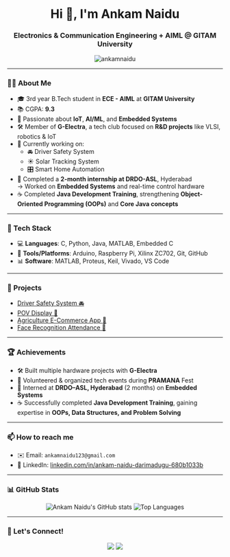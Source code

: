 <h1 align="center">Hi 👋, I'm Ankam Naidu</h1>
<h3 align="center">Electronics & Communication Engineering + AIML @ GITAM University</h3>

<p align="center">
  <img src="https://komarev.com/ghpvc/?username=ankamnaidu&label=Profile%20views&color=0e75b6&style=flat" alt="ankamnaidu" />
</p>

---

### 🧑‍🎓 About Me
- 🎓 3rd year B.Tech student in **ECE - AIML** at **GITAM University**
- 📚 CGPA: **9.3**
- 🤖 Passionate about **IoT**, **AI/ML**, and **Embedded Systems**
- 🛠️ Member of **G-Electra**, a tech club focused on **R&D projects** like VLSI, robotics & IoT
- 🌱 Currently working on:
  - 🚘 Driver Safety System  
  - ☀️ Solar Tracking System  
  - 🎛️ Smart Home Automation
- 🧪 Completed a **2-month internship at DRDO-ASL**, Hyderabad  
  → Worked on **Embedded Systems** and real-time control hardware
- ☕ Completed **Java Development Training**, strengthening **Object-Oriented Programming (OOPs)** and **Core Java concepts**

---

### 🧰 Tech Stack
- 💻 **Languages**: C, Python, Java, MATLAB, Embedded C  
- 🔌 **Tools/Platforms**: Arduino, Raspberry Pi, Xilinx ZC702, Git, GitHub  
- 📊 **Software**: MATLAB, Proteus, Keil, Vivado, VS Code

---

### 🚀 Projects
- [Driver Safety System 🚘](#)  
- [POV Display 🎇](#)  
- [Agriculture E-Commerce App 🌾](#)  
- [Face Recognition Attendance 📸](#)

---

### 🏆 Achievements
- 🛠️ Built multiple hardware projects with **G-Electra**
- 📣 Volunteered & organized tech events during **PRAMANA** Fest
- 🧪 Interned at **DRDO–ASL, Hyderabad** (2 months) on **Embedded Systems**
- ☕ Successfully completed **Java Development Training**, gaining expertise in **OOPs, Data Structures, and Problem Solving**

---

### 📫 How to reach me
- ✉️ Email: `ankamnaidu123@gmail.com`
- 🔗 LinkedIn: [linkedin.com/in/ankam-naidu-darimadugu-680b1033b](https://www.linkedin.com/in/ankam-naidu-darimadugu-680b1033b)

---

### 📊 GitHub Stats

<p align="center">
  <img src="https://github-readme-stats.vercel.app/api?username=ankamnaidu&show_icons=true&theme=radical" alt="Ankam Naidu's GitHub stats" />
  <img src="https://github-readme-stats.vercel.app/api/top-langs/?username=ankamnaidu&layout=compact&theme=radical" alt="Top Languages" />
</p>

---

### 🔗 Let's Connect!
<p align="center">
  <a href="mailto:ankamnaidu123@gmail.com"><img src="https://img.shields.io/badge/-Gmail-red?style=for-the-badge&logo=gmail&logoColor=white"></a>
  <a href="https://www.linkedin.com/in/ankam-naidu-darimadugu-680b1033b"><img src="https://img.shields.io/badge/-LinkedIn-blue?style=for-the-badge&logo=linkedin&logoColor=white"></a>
</p>
